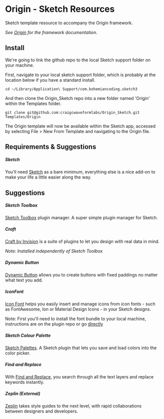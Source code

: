 # Origin - Sketch Resources

Sketch template resource to accompany the Origin framework.


*See [Origin](http://fac.github.io/origin/) for the framework documentation.*


## Install

We're going to link the github repo to the local Sketch support folder on your machine.

First, navigate to your local sketch support folder, which is probably at the location below if you have a standard install.

```
cd ~/Library/Application\ Support/com.bohemiancoding.sketch3
```

And then clone the Origin_Sketch repo into a new folder named 'Origin' within the Templates folder.

```
git clone git@github.com:craigcwaveformlabs/Origin_Sketch.git Templates/Origin
```

The Origin template will now be available within the Sketch app, accessed by selecting File > New From Template and navigating to the Origin file.


## Requirements & Suggestions


##### Sketch

You'll need [Sketch](https://www.sketchapp.com) as a bare minimum, everything else is a nice add-on to make your life a little easier along the way.


## Suggestions

##### Sketch Toolbox

[Sketch Toolbox](http://sketchtoolbox.com/) plugin manager. A super simple plugin manager for Sketch.

##### Craft

[Craft by Invision](https://www.invisionapp.com/craft) is a suite of plugins to let you design with real data in mind.

*Note: Installed independently of Sketch Toolbox*

##### Dynamic Button

[Dynamic Button](https://github.com/ddwht/sketch-dynamic-button) allows you to create buttons with fixed paddings no matter what text you add.

##### IconFont

[Icon Font](https://github.com/keremciu/sketch-iconfont) helps you easily insert and manage icons from icon fonts - such as FontAwesome, Ion or Material Design Icons - in your Sketch designs. 

Note: First you'll need to install the font bundle to your local machine, instructions are on the plugin repo or go [directly](https://github.com/keremciu/font-bundles)


##### Sketch Colour Palette

[Sketch Palettes](https://github.com/andrewfiorillo/sketch-palettes). A Sketch plugin that lets you save and load colors into the color picker.

##### Find and Replace

With [Find and Replace](https://github.com/mscodemonkey/Sketch-Find-And-Replace), you search through all the text layers and replace keywords instantly.

##### Zeplin (External)

[Zeplin](https://zeplin.io/) takes style guides to the next level, with rapid collaborations between designers and developers.
